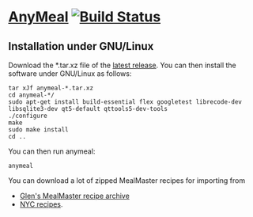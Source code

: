 # [AnyMeal][1] [![Build Status](https://travis-ci.org/wedesoft/anymeal.svg?branch=master)](https://travis-ci.org/wedesoft/anymeal)

## Installation under GNU/Linux

Download the \*.tar.xz file of the [latest release][2].
You can then install the software under GNU/Linux as follows:

```Shell
tar xJf anymeal-*.tar.xz
cd anymeal-*/
sudo apt-get install build-essential flex googletest librecode-dev libsqlite3-dev qt5-default qttools5-dev-tools
./configure
make
sudo make install
cd ..
```

You can then run anymeal:

```Shell
anymeal
```

You can download a lot of zipped MealMaster recipes for importing from

* [Glen's MealMaster recipe archive][1]
* [NYC recipes][2].

[1]: https://wedesoft.github.io/anymeal/
[2]: https://github.com/wedesoft/anymeal/releases/latest
